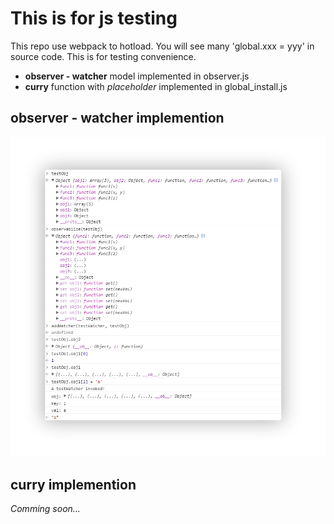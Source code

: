 # This is for js testing

This repo use webpack to hotload. You will see many 'global.xxx = yyy' in source code. This is for testing convenience.

* __observer - watcher__ model implemented in observer.js
* __curry__ function with _placeholder_ implemented in global_install.js

## observer - watcher implemention
![observer test](./img/observer_test.PNG)

## curry implemention
_Comming soon..._
